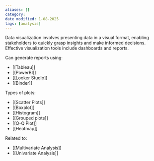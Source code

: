 ```yaml
---
aliases: []
category: 
date modified: 1-08-2025
tags: [analysis]
---
```

Data visualization involves presenting data in a visual format, enabling stakeholders to quickly grasp insights and make informed decisions. Effective visualization tools include dashboards and reports.

Can generate reports using:
- [[Tableau]]
- [[PowerBI]]
- [[Looker Studio]]
- [[Binder]]

Types of plots:
- [[Scatter Plots]]
- [[Boxplot]]
- [[Histogram]]
- [[Grouped plots]]
- [[Q-Q Plot]]
- [[Heatmap]]

Related to:
- [[Multivariate Analysis]]
- [[Univariate Analysis]]

